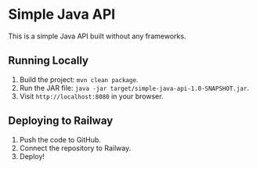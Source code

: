 # Simple Java API

This is a simple Java API built without any frameworks.

## Running Locally

1. Build the project: `mvn clean package`.
2. Run the JAR file: `java -jar target/simple-java-api-1.0-SNAPSHOT.jar`.
3. Visit `http://localhost:8080` in your browser.

## Deploying to Railway

1. Push the code to GitHub.
2. Connect the repository to Railway.
3. Deploy!